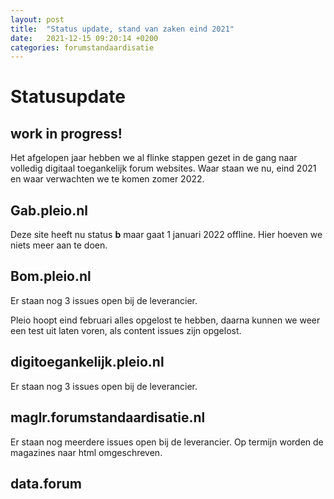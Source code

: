 ```yaml
---
layout: post
title:  "Status update, stand van zaken eind 2021"
date:   2021-12-15 09:20:14 +0200
categories: forumstandaardisatie
---
```


# Statusupdate

## work in progress!

Het afgelopen jaar hebben we al flinke stappen gezet in de gang naar volledig digitaal toegankelijk forum websites. Waar staan we nu, eind 2021 en waar verwachten we te komen zomer 2022.

## Gab.pleio.nl

Deze site heeft nu status **b** maar gaat 1 januari 2022 offline. Hier hoeven we niets meer aan te doen.

## Bom.pleio.nl

Er staan nog 3 issues open bij de leverancier.

Pleio hoopt eind februari alles opgelost te hebben, daarna kunnen we weer een test uit laten voren, als content issues zijn opgelost.

## digitoegankelijk.pleio.nl

Er staan nog 3 issues open bij de leverancier.

## maglr.forumstandaardisatie.nl

Er staan nog meerdere issues open bij de leverancier. Op termijn worden de magazines naar html omgeschreven.

## data.forum
